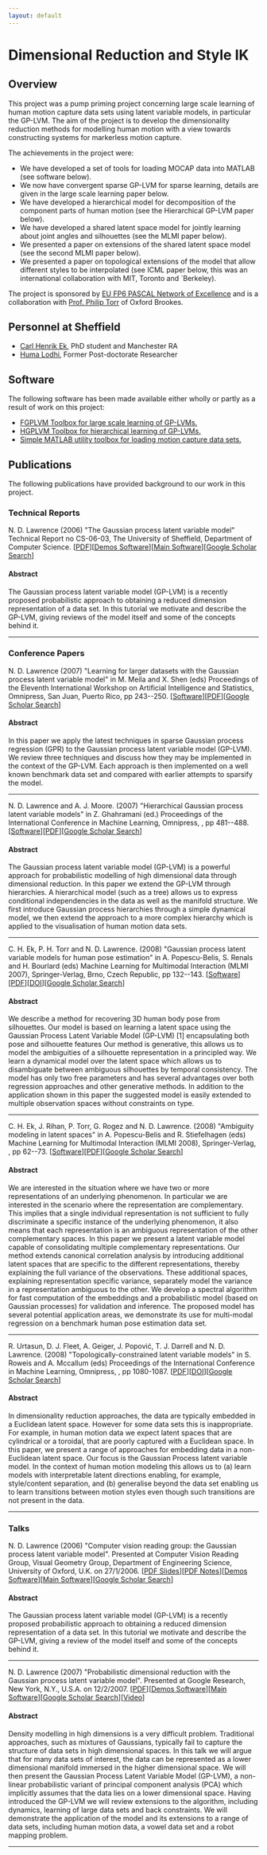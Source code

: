 ```yaml
---
layout: default
---
```


Dimensional Reduction and Style IK
==================================

Overview
--------

This project was a pump priming project concerning large scale learning
of human motion capture data sets using latent variable models, in
particular the GP-LVM. The aim of the project is to develop the
dimensionality reduction methods for modelling human motion with a view
towards constructing systems for markerless motion capture.

The achievements in the project were:

-   We have developed a set of tools for loading MOCAP data into MATLAB
    (see software below).
-   We now have convergent sparse GP-LVM for sparse learning, details
    are given in the large scale learning paper below.
-   We have developed a hierarchical model for decomposition of the
    component parts of human motion (see the Hierarchical GP-LVM
    paper below).
-   We have developed a shared latent space model for jointly learning
    about joint angles and silhouettes (see the MLMI paper below).
-   We presented a paper on extensions of the shared latent space model
    (see the second MLMI paper below).
-   We presented a paper on topological extensions of the model that
    allow different styles to be interpolated (see ICML paper below,
    this was an international collaboration with MIT, Toronto
    and \`Berkeley).

The project is sponsored by [EU FP6 PASCAL Network of
Excellence](http://www.pascal-network.org) and is a collaboration with
[Prof. Philip Torr](http://cms.brookes.ac.uk/staff/PhilipTorr/) of
Oxford Brookes.

Personnel at Sheffield
----------------------

-  [Carl Henrik Ek](http://www.dcs.sheffield.ac.uk/cgi-bin/makeperson?http://cms.brookes.ac.uk/staff/CarlEk/), PhD student and Manchester RA
-  [Huma Lodhi](http://www.dcs.sheffield.ac.uk/cgi-bin/makeperson?http://www.doc.ic.ac.uk/~hml/), Former Post-doctorate Researcher

Software
--------

The following software has been made available either wholly or partly
as a result of work on this project:

- [FGPLVM Toolbox for large scale learning of GP-LVMs.](http://inverseprobability.com/fgplvm)
- [HGPLVM Toolbox for hierarchical learning of GP-LVMs.](http://inverseprobability.com/hgplvm)
- [Simple MATLAB utility toolbox for loading motion capture data sets.](http://inverseprobability.com/mocap)

Publications
------------

The following publications have provided background to our work in this
project.

### Technical Reports

<span class="author">N. D. Lawrence</span> (2006) <span
class="papertitle">"The Gaussian process latent variable model"</span>
Technical Report no CS-06-03, The University of Sheffield, Department of
Computer Science.
\[[PDF](ftp://ftp.dcs.shef.ac.uk/home/neil/gplvmTutorial.pdf)\]\[[Demos
Software](http://inverseprobability.com/oxford/)\]\[[Main
Software](http://inverseprobability.com/fgplvm/)\]\[[Google
Scholar
Search](http://scholar.google.com/scholar?hl-en&lr=&q=The+Gaussian+Process+Latent+Variable+Model+&btnG=Search)\]

#### Abstract

The Gaussian process latent variable model (GP-LVM) is a recently
proposed probabilistic approach to obtaining a reduced dimension
representation of a data set. In this tutorial we motivate and describe
the GP-LVM, giving reviews of the model itself and some of the concepts
behind it.

------------------------------------------------------------------------

### Conference Papers

<span class="author">N. D. Lawrence</span> (2007) <span
class="papertitle">"Learning for larger datasets with the Gaussian
process latent variable model"</span> in M. Meila and X. Shen (eds)
<span class="journal">Proceedings of the Eleventh International Workshop
on Artificial Intelligence and Statistics</span>, Omnipress, San Juan,
Puerto Rico, pp 243--250.
\[[Software](http://inverseprobability.com/fgplvm/%20)\]\[[PDF](ftp://ftp.dcs.shef.ac.uk/home/neil/gplvmLarger.pdf)\]\[[Google
Scholar
Search](http://scholar.google.com/scholar?hl-en&lr=&q=Learning+for+Larger+Datasets+with+the+Gaussian+Process+Latent+Variable+Model+&btnG=Search)\]

#### Abstract

In this paper we apply the latest techniques in sparse Gaussian process
regression (GPR) to the Gaussian process latent variable model (GP-LVM).
We review three techniques and discuss how they may be implemented in
the context of the GP-LVM. Each approach is then implemented on a well
known benchmark data set and compared with earlier attempts to sparsify
the model.

------------------------------------------------------------------------

<span class="author">N. D. Lawrence and A. J. Moore. </span> (2007)
<span class="papertitle">"Hierarchical Gaussian process latent variable
models"</span> in Z. Ghahramani (ed.) <span class="journal">Proceedings
of the International Conference in Machine Learning</span>, Omnipress, ,
pp 481--488.
\[[Software](http://inverseprobability.com/hgplvm/%20)\]\[[PDF](ftp://ftp.dcs.shef.ac.uk/home/neil/hgplvm.pdf)\]\[[Google
Scholar
Search](http://scholar.google.com/scholar?hl-en&lr=&q=Hierarchical+Gaussian+Process+Latent+Variable+Models+&btnG=Search)\]

#### Abstract

The Gaussian process latent variable model (GP-LVM) is a powerful
approach for probabilistic modelling of high dimensional data through
dimensional reduction. In this paper we extend the GP-LVM through
hierarchies. A hierarchical model (such as a tree) allows us to express
conditional independencies in the data as well as the manifold
structure. We first introduce Gaussian process hierarchies through a
simple dynamical model, we then extend the approach to a more complex
hierarchy which is applied to the visualisation of human motion data
sets.

------------------------------------------------------------------------

<span class="author">C. H. Ek, P. H. Torr and N. D. Lawrence. </span>
(2008) <span class="papertitle">"Gaussian process latent variable models
for human pose estimation"</span> in A. Popescu-Belis, S. Renals and H.
Bourlard (eds) <span class="journal">Machine Learning for Multimodal
Interaction (MLMI 2007)</span>, Springer-Verlag, Brno, Czech Republic,
pp 132--143.
\[[Software](http://inverseprobability.com/sgplvm/%20)\]\[[PDF](ftp://ftp.dcs.shef.ac.uk/home/neil/mlmi.pdf)\]\[[DOI](http://dx.doi.org/10.1007/978-3-540-78155-4_12)\]\[[Google
Scholar
Search](http://scholar.google.com/scholar?hl-en&lr=&q=Gaussian+Process+Latent+Variable+Models+For+Human+Pose+Estimation+&btnG=Search)\]

#### Abstract

We describe a method for recovering 3D human body pose from silhouettes.
Our model is based on learning a latent space using the Gaussian Process
Latent Variable Model (GP-LVM) \[1\] encapsulating both pose and
silhouette features Our method is generative, this allows us to model
the ambiguities of a silhouette representation in a principled way. We
learn a dynamical model over the latent space which allows us to
disambiguate between ambiguous silhouettes by temporal consistency. The
model has only two free parameters and has several advantages over both
regression approaches and other generative methods. In addition to the
application shown in this paper the suggested model is easily extended
to multiple observation spaces without constraints on type.

------------------------------------------------------------------------

<span class="author">C. H. Ek, J. Rihan, P. Torr, G. Rogez and N. D.
Lawrence. </span> (2008) <span class="papertitle">"Ambiguity modeling in
latent spaces"</span> in A. Popescu-Belis and R. Stiefelhagen (eds)
<span class="journal">Machine Learning for Multimodal Interaction (MLMI
2008)</span>, Springer-Verlag, , pp 62--73.
\[[Software](http://inverseprobability.com/sgplvm/%20)\]\[[PDF](ftp://ftp.dcs.shef.ac.uk/home/neil/mlmi2008.pdf)\]\[[Google
Scholar
Search](http://scholar.google.com/scholar?hl-en&lr=&q=Ambiguity+Modeling+in+Latent+Spaces+&btnG=Search)\]

#### Abstract

We are interested in the situation where we have two or more
representations of an underlying phenomenon. In particular we are
interested in the scenario where the representation are complementary.
This implies that a single individual representation is not sufficient
to fully discriminate a specific instance of the underlying phenomenon,
it also means that each representation is an ambiguous representation of
the other complementary spaces. In this paper we present a latent
variable model capable of consolidating multiple complementary
representations. Our method extends canonical correlation analysis by
introducing additional latent spaces that are specific to the different
representations, thereby explaining the full variance of the
observations. These additional spaces, explaining representation
specific variance, separately model the variance in a representation
ambiguous to the other. We develop a spectral algorithm for fast
computation of the embeddings and a probabilistic model (based on
Gaussian processes) for validation and inference. The proposed model has
several potential application areas, we demonstrate its use for
multi-modal regression on a benchmark human pose estimation data set.

------------------------------------------------------------------------

<span class="author">R. Urtasun, D. J. Fleet, A. Geiger, J. Popović, T.
J. Darrell and N. D. Lawrence. </span> (2008) <span
class="papertitle">"Topologically-constrained latent variable
models"</span> in S. Roweis and A. Mccallum (eds) <span
class="journal">Proceedings of the International Conference in Machine
Learning</span>, Omnipress, , pp 1080-1087.
\[[PDF](ftp://ftp.dcs.shef.ac.uk/home/neil/topology.pdf)\]\[[DOI](http://dx.doi.org/10.1145/1390156.1390292)\]\[[Google
Scholar
Search](http://scholar.google.com/scholar?hl-en&lr=&q=Topologically-Constrained+Latent+Variable+Models+&btnG=Search)\]

#### Abstract

In dimensionality reduction approaches, the data are typically embedded
in a Euclidean latent space. However for some data sets this is
inappropriate. For example, in human motion data we expect latent spaces
that are cylindrical or a toroidal, that are poorly captured with a
Euclidean space. In this paper, we present a range of approaches for
embedding data in a non-Euclidean latent space. Our focus is the
Gaussian Process latent variable model. In the context of human motion
modeling this allows us to (a) learn models with interpretable latent
directions enabling, for example, style/content separation, and (b)
generalise beyond the data set enabling us to learn transitions between
motion styles even though such transitions are not present in the data.

------------------------------------------------------------------------

### Talks

<span class="author">N. D. Lawrence</span> (2006) <span
class="papertitle">"Computer vision reading group: the Gaussian process
latent variable model"</span>. Presented at Computer Vision Reading
Group, Visual Geometry Group, Department of Engineering Science,
University of Oxford, U.K. on 27/1/2006. \[[PDF
Slides](ftp://ftp.dcs.shef.ac.uk/home/neil/gplvmTutorialSlides.pdf)\]\[[PDF
Notes](ftp://ftp.dcs.shef.ac.uk/home/neil/gplvmTutorial.pdf)\]\[[Demos
Software](http://inverseprobability.com/oxford/)\]\[[Main
Software](http://inverseprobability.com/fgplvm/)\]\[[Google
Scholar
Search](http://scholar.google.com/scholar?hl-en&lr=&q=Computer+Vision+Reading+Group:+The+Gaussian+Process+Latent+Variable+Model+&btnG=Search)\]

#### Abstract

The Gaussian process latent variable model (GP-LVM) is a recently
proposed probabilistic approach to obtaining a reduced dimension
representation of a data set. In this tutorial we motivate and describe
the GP-LVM, giving a review of the model itself and some of the concepts
behind it.

------------------------------------------------------------------------

<span class="author">N. D. Lawrence</span> (2007) <span
class="papertitle">"Probabilistic dimensional reduction with the
Gaussian process latent variable model"</span>. Presented at Google
Research, New York, N.Y., U.S.A. on 12/2/2007.
\[[PDF](ftp://ftp.dcs.shef.ac.uk/home/neil/gplvm_07_02.pdf)\]\[[Demos
Software](http://inverseprobability.com/oxford/)\]\[[Main
Software](http://inverseprobability.com/fgplvm/)\]\[[Google
Scholar
Search](http://scholar.google.com/scholar?hl-en&lr=&q=Probabilistic+Dimensional+Reduction+with+the+Gaussian+Process+Latent+Variable+Model+&btnG=Search)\]\[[Video](http://video.google.com/videoplay?docid=-5127068978792458641)\]

#### Abstract

Density modelling in high dimensions is a very difficult problem.
Traditional approaches, such as mixtures of Gaussians, typically fail to
capture the structure of data sets in high dimensional spaces. In this
talk we will argue that for many data sets of interest, the data can be
represented as a lower dimensional manifold immersed in the higher
dimensional space. We will then present the Gaussian Process Latent
Variable Model (GP-LVM), a non-linear probabilistic variant of principal
component analysis (PCA) which implicitly assumes that the data lies on
a lower dimensional space. Having introduced the GP-LVM we will review
extensions to the algorithm, including dynamics, learning of large data
sets and back constraints. We will demonstrate the application of the
model and its extensions to a range of data sets, including human motion
data, a vowel data set and a robot mapping problem.

------------------------------------------------------------------------

